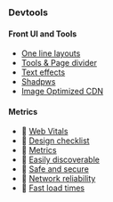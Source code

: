 ### Devtools

#### Front UI and Tools

- [One line layouts](https://web.dev/one-line-layouts/)
- [Tools & Page divider](https://omatsuri.app/page-dividers)
- [Text effects](https://tobiasahlin.com/moving-letters/)
- [Shadpws](https://shadows.brumm.af/)
- [Image Optimized CDN](https://imagekit.io)

#### Metrics

- 📙 [Web Vitals](https://web.dev/vitals/)
- 📙 [Design checklist](https://www.checklist.design/)
- 📙 [Metrics](https://web.dev/metrics)
- 📙 [Easily discoverable](https://web.dev/discoverable)
- 📙 [Safe and secure](https://web.dev/secure)
- 📙 [Network reliability](https://web.dev/reliable)
- 📙 [Fast load times](https://web.dev/fast)